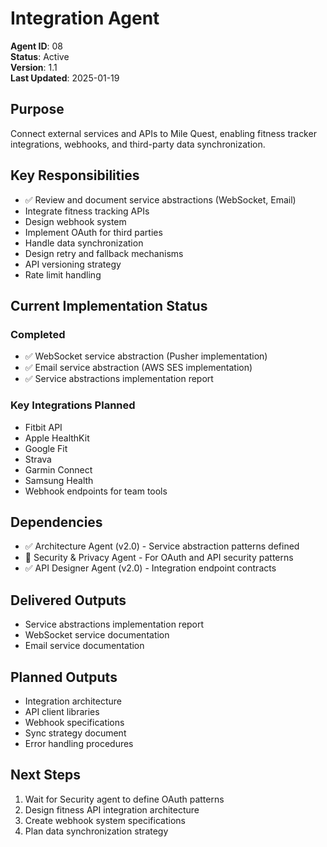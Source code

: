 # Integration Agent

**Agent ID**: 08  
**Status**: Active  
**Version**: 1.1  
**Last Updated**: 2025-01-19  

## Purpose

Connect external services and APIs to Mile Quest, enabling fitness tracker integrations, webhooks, and third-party data synchronization.

## Key Responsibilities

- ✅ Review and document service abstractions (WebSocket, Email)
- Integrate fitness tracking APIs
- Design webhook system
- Implement OAuth for third parties
- Handle data synchronization
- Design retry and fallback mechanisms
- API versioning strategy
- Rate limit handling

## Current Implementation Status

### Completed
- ✅ WebSocket service abstraction (Pusher implementation)
- ✅ Email service abstraction (AWS SES implementation)
- ✅ Service abstractions implementation report

### Key Integrations Planned

- Fitbit API
- Apple HealthKit
- Google Fit
- Strava
- Garmin Connect
- Samsung Health
- Webhook endpoints for team tools

## Dependencies

- ✅ Architecture Agent (v2.0) - Service abstraction patterns defined
- 🔄 Security & Privacy Agent - For OAuth and API security patterns
- ✅ API Designer Agent (v2.0) - Integration endpoint contracts

## Delivered Outputs

- Service abstractions implementation report
- WebSocket service documentation
- Email service documentation

## Planned Outputs

- Integration architecture
- API client libraries
- Webhook specifications
- Sync strategy document
- Error handling procedures

## Next Steps

1. Wait for Security agent to define OAuth patterns
2. Design fitness API integration architecture
3. Create webhook system specifications
4. Plan data synchronization strategy